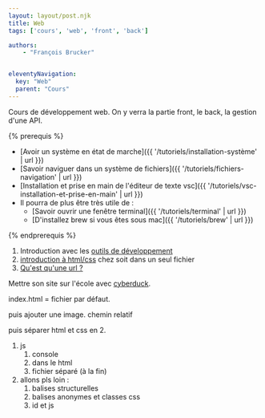 ```yaml
---
layout: layout/post.njk
title: Web
tags: ['cours', 'web', 'front', 'back']

authors:
    - "François Brucker"


eleventyNavigation:
  key: "Web"
  parent: "Cours"
---
```


<!-- début résumé -->

Cours de développement web. On y verra la partie front, le back, la gestion d'une API.

<!-- fin résumé -->
{% prerequis %}

* [Avoir un système en état de marche]({{ '/tutoriels/installation-système' | url }})
* [Savoir naviguer dans un système de fichiers]({{ '/tutoriels/fichiers-navigation' | url }})
* [Installation et prise en main de l'éditeur de texte vsc]({{ '/tutoriels/vsc-installation-et-prise-en-main' | url }})
* Il pourra de plus être très utile de :
  * [Savoir ouvrir une fenêtre terminal]({{ '/tutoriels/terminal'  | url }})
  * [D'installez brew si vous êtes sous mac]({{ '/tutoriels/brew'  | url }})

{% endprerequis %}

1. Introduction avec les [outils de développement](./outils-de-développement/)
2. [introduction à html/css](./html-css-introduction) chez soit dans un seul fichier
3. [Qu'est qu'une url ?](./anatomie-url)

Mettre son site sur l'école avec [cyberduck](https://cyberduck.io/).

index.html = fichier par défaut.

puis ajouter une image. chemin relatif

puis séparer html et css en 2.

1. js
   1. console
   2. dans le html
   3. fichier séparé (à la fin)
2. allons pls loin :
   1. balises structurelles
   2. balises anonymes et classes css
   3. id et js
